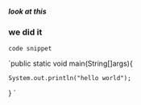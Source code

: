 ##### look at this

### we did it

`code snippet`

`public static void main(String[]args){

	System.out.println("hello world");
	
}
`